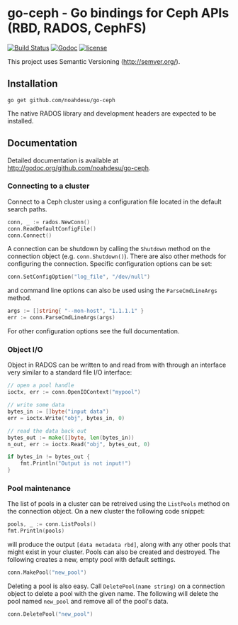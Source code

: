 # go-ceph - Go bindings for Ceph APIs (RBD, RADOS, CephFS)

[![Build Status](https://travis-ci.org/noahdesu/go-ceph.svg)](https://travis-ci.org/noahdesu/go-ceph) [![Godoc](http://img.shields.io/badge/godoc-reference-blue.svg?style=flat)](https://godoc.org/github.com/noahdesu/go-ceph) [![license](http://img.shields.io/badge/license-MIT-red.svg?style=flat)](https://raw.githubusercontent.com/noahdesu/go-ceph/master/LICENSE)


This project uses Semantic Versioning (http://semver.org/).

## Installation

    go get github.com/noahdesu/go-ceph

The native RADOS library and development headers are expected to be installed.

## Documentation

Detailed documentation is available at
<http://godoc.org/github.com/noahdesu/go-ceph>.

### Connecting to a cluster

Connect to a Ceph cluster using a configuration file located in the default
search paths.

```go
conn, _ := rados.NewConn()
conn.ReadDefaultConfigFile()
conn.Connect()
```

A connection can be shutdown by calling the `Shutdown` method on the
connection object (e.g. `conn.Shutdown()`). There are also other methods for
configuring the connection. Specific configuration options can be set:

```go
conn.SetConfigOption("log_file", "/dev/null")
```

and command line options can also be used using the `ParseCmdLineArgs` method.

```go
args := []string{ "--mon-host", "1.1.1.1" }
err := conn.ParseCmdLineArgs(args)
```

For other configuration options see the full documentation.

### Object I/O

Object in RADOS can be written to and read from with through an interface very
similar to a standard file I/O interface:

```go
// open a pool handle
ioctx, err := conn.OpenIOContext("mypool")

// write some data
bytes_in := []byte("input data")
err = ioctx.Write("obj", bytes_in, 0)

// read the data back out
bytes_out := make([]byte, len(bytes_in))
n_out, err := ioctx.Read("obj", bytes_out, 0)

if bytes_in != bytes_out {
    fmt.Println("Output is not input!")
}
```

### Pool maintenance

The list of pools in a cluster can be retreived using the `ListPools` method
on the connection object. On a new cluster the following code snippet:

```go
pools, _ := conn.ListPools()
fmt.Println(pools)
```

will produce the output `[data metadata rbd]`, along with any other pools that
might exist in your cluster. Pools can also be created and destroyed. The
following creates a new, empty pool with default settings.

```go
conn.MakePool("new_pool")
```

Deleting a pool is also easy. Call `DeletePool(name string)` on a connection object to
delete a pool with the given name. The following will delete the pool named
`new_pool` and remove all of the pool's data.

```go
conn.DeletePool("new_pool")
```

